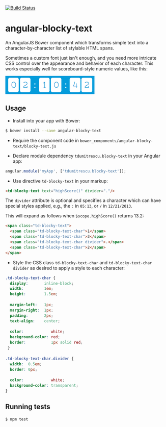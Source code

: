 [![Build Status](https://travis-ci.org/tdumitrescu/angular-blocky-text.png?branch=master)](https://travis-ci.org/tdumitrescu/angular-blocky-text)

# angular-blocky-text

An AngularJS Bower component which transforms simple text into a character-by-character list of stylable HTML spans.

Sometimes a custom font just isn't enough, and you need more intricate CSS control over the appearance and behavior of each character. This works especially well for scoreboard-style numeric values, like this:

![blocky-text sample](sample-img.png "blocky-text sample")

## Usage

- Install into your app with Bower:

```sh
$ bower install --save angular-blocky-text
```

- Require the component code in `bower_components/angular-blocky-text/blocky-text.js`

- Declare module dependency `tdumitrescu.blocky-text` in your Angular app:

```javascript
angular.module('myApp', ['tdumitrescu.blocky-text']);
```

- Use directive `td-blocky-text` in your markup:

```html
<td-blocky-text text="highScore()" divider="."/>
```

The `divider` attribute is optional and specifies a character which can have special styles applied, e.g., the `:` in `05:13`, or `/` in `12/21/2013`.

This will expand as follows when `$scope.highScore()` returns 13.2:

```html
<span class="td-blocky-text">
  <span class="td-blocky-text-char">1</span>
  <span class="td-blocky-text-char">3</span>
  <span class="td-blocky-text-char divider">.</span>
  <span class="td-blocky-text-char">2</span>
</span>
```

- Style the CSS class `td-blocky-text-char` and `td-blocky-text-char divider` as desired to apply a style to each character:

```css
.td-blocky-text-char {
  display:       inline-block;
  width:         1em;
  height:        1.5em;

  margin-left:   1px;
  margin-right:  1px;
  padding:       2px;
  text-align:    center;

  color:            white;
  background-color: red;
  border:           1px solid red;
 }

.td-blocky-text-char.divider {
  width:  0.5em;
  border: 0px;

  color:            white;
  background-color: transparent;
}
```

## Running tests

```sh
$ npm test
```
